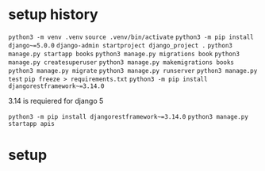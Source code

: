 # setup history

`python3 -m venv .venv`
`source .venv/bin/activate`
`python3 -m pip install django~=5.0.0`
`django-admin startproject django_project .`
`python3 manage.py startapp books`
`python3 manage.py migrations book`
`python3 manage.py createsuperuser`
`python3 manage.py makemigrations books`
`python3 manage.py migrate`
`python3 manage.py runserver`
`python3 manage.py test`
`pip freeze > requirements.txt`
`python3 -m pip install djangorestframework~=3.14.0`

3.14 is requiered for django 5

`python3 -m pip install djangorestframework~=3.14.0`
`python3 manage.py startapp apis`

# setup
